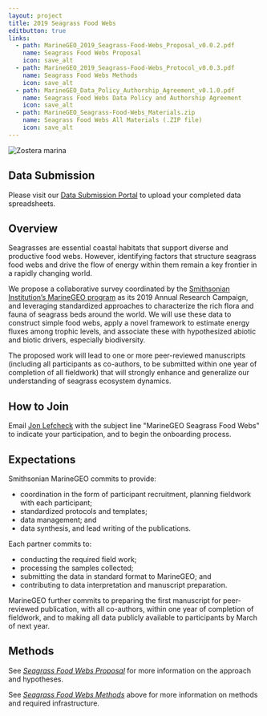```yaml
---
layout: project
title: 2019 Seagrass Food Webs
editbutton: true
links:
  - path: MarineGEO_2019_Seagrass-Food-Webs_Proposal_v0.0.2.pdf
    name: Seagrass Food Webs Proposal
    icon: save_alt
  - path: MarineGEO_2019_Seagrass-Food-Webs_Protocol_v0.0.3.pdf
    name: Seagrass Food Webs Methods
    icon: save_alt
  - path: MarineGEO_Data_Policy_Authorship_Agreement_v0.1.0.pdf
    name: Seagrass Food Webs Data Policy and Authorship Agreement
    icon: save_alt
  - path: MarineGEO_Seagrass-Food-Webs_Materials.zip
    name: Seagrass Food Webs All Materials (.ZIP file)
    icon: save_alt
---
```


![Zostera marina]({{site.baseurl}}/assets/projects/seagrass-food-webs/seagrass_food_webs_landing_page.jpg)

## Data Submission

Please visit our [Data Submission Portal](https://marinegeo.shinyapps.io/data_portal/) to upload your completed data spreadsheets.

## Overview

Seagrasses are essential coastal habitats that support diverse and productive food webs. However, identifying factors that structure seagrass food webs and drive the flow of energy within them remain a key frontier in a rapidly changing world.

We propose a collaborative survey coordinated by the [Smithsonian Institution’s MarineGEO program](https://marinegeo.si.edu/) as its 2019 Annual Research Campaign, and leveraging standardized approaches to characterize the rich flora and fauna of seagrass beds around the world. We will use these data to construct simple food webs, apply a novel framework to estimate energy fluxes among trophic levels, and associate these with hypothesized abiotic and biotic drivers, especially biodiversity.

The proposed work will lead to one or more peer-reviewed manuscripts (including all participants as co-authors, to be submitted within one year of completion of all fieldwork) that will strongly enhance and generalize our understanding of seagrass ecosystem dynamics.

## How to Join

Email [Jon Lefcheck](mailto:lefcheckj@si.edu?subject=MarineGEO%20Seagrass%20Food%20Webs) with the subject line "MarineGEO Seagrass Food Webs" to indicate your participation, and to begin the onboarding process.

## Expectations

Smithsonian MarineGEO commits to provide:

- coordination in the form of participant recruitment, planning fieldwork with each participant;
- standardized protocols and templates;
- data management; and
- data synthesis, and lead writing of the publications.

Each partner commits to:
- conducting the required field work;
- processing the samples collected;
- submitting the data in standard format to MarineGEO; and
- contributing to data interpretation and manuscript preparation.

MarineGEO further commits to preparing the first manuscript for peer-reviewed publication, with all co-authors, within one year of completion of fieldwork, and to making all data publicly available to participants by March of next year.

## Methods

See [*Seagrass Food Webs Proposal*](https://marinegeo.github.io/assets/projects/seagrass-food-webs//MarineGEO_2019_Seagrass-Food-Webs_Proposal_v0.0.2.pdf) for more information on the approach and hypotheses.

See [*Seagrass Food Webs Methods*](https://marinegeo.github.io/assets/projects/seagrass-food-webs//MarineGEO_2019_Seagrass-Food-Webs_Protocol_v0.0.3.pdf) above for more information on methods and required infrastructure.
